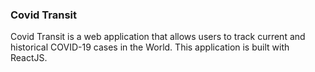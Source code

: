 ### Covid Transit
Covid Transit is a web application that allows users to track current and historical COVID-19 cases in the World. This application is built with ReactJS.